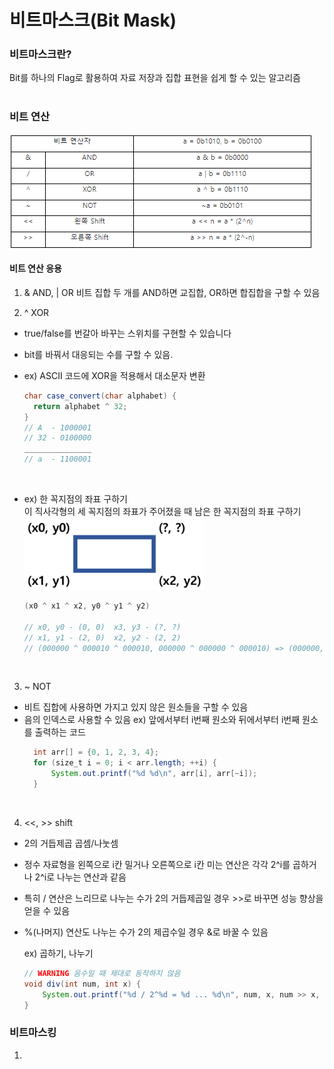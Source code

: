 # 비트마스크(Bit Mask)

### 비트마스크란?
Bit를 하나의 Flag로 활용하여 자료 저장과 집합 표현을 쉽게 할 수 있는 알고리즘
<br>
<br>

### 비트 연산
![비트마스크](../Algorithm/Image/bit연산.png)
<br>
#### 비트 연산 응용

1) & AND, | OR
  비트 집합 두 개를 AND하면 교집합, OR하면 합집합을 구할 수 있음 <br>

2) ^ XOR
  - true/false를 번갈아 바꾸는 스위치를 구현할 수 있습니다
  - bit를 바꿔서 대응되는 수를 구할 수 있음.
  - ex) ASCII 코드에 XOR을 적용해서 대소문자 변환<br>
    ``` java
    char case_convert(char alphabet) {
      return alphabet ^ 32;
    }
    // A  - 1000001
    // 32 - 0100000
    _______________
    // a  - 1100001 
    ```
    <br>
    
  - ex) 한 꼭지점의 좌표 구하기<br>
  이 직사각형의 세 꼭지점의 좌표가 주어졌을 때 남은 한 꼭지점의 좌표 구하기 <br>
  ![비트마스크](../Algorithm/Image/bitmask-2.png)
  
  
	  ``` java 
	  (x0 ^ x1 ^ x2, y0 ^ y1 ^ y2)
	  
	  // x0, y0 - (0, 0)  x3, y3 - (?, ?)
	  // x1, y1 - (2, 0)  x2, y2 - (2, 2)
	  // (000000 ^ 000010 ^ 000010, 000000 ^ 000000 ^ 000010) => (000000, 000010) => (2, 2)
	  ```
<br>

3) ~ NOT
  - 비트 집합에 사용하면 가지고 있지 않은 원소들을 구할 수 있음
  - 음의 인덱스로 사용할 수 있음
  ex) 앞에서부터 i번째 원소와 뒤에서부터 i번째 원소를 출력하는 코드 <br>
	  ``` java
	    int arr[] = {0, 1, 2, 3, 4};
	    for (size_t i = 0; i < arr.length; ++i) {
	    	System.out.printf("%d %d\n", arr[i], arr[~i]);
	    }
	  ```
<br>
 
4) <<, >> shift

- 2의 거듭제곱 곱셈/나눗셈
- 정수 자료형을 왼쪽으로 i칸 밀거나 오른쪽으로 i칸 미는 연산은 각각 2^i를 곱하거나 2^i로 나누는 연산과 같음
- 특히 / 연산은 느리므로 나누는 수가 2의 거듭제곱일 경우 >>로 바꾸면 성능 향상을 얻을 수 있음
- %(나머지) 연산도 나누는 수가 2의 제곱수일 경우 &로 바꿀 수 있음

	ex) 곱하기, 나누기
	``` java
	// WARNING 음수일 때 제대로 동작하지 않음
	void div(int num, int x) {
		System.out.printf("%d / 2^%d = %d ... %d\n", num, x, num >> x, num & ((1 << x) - 1));
	}
	```

### 비트마스킹

1. 

